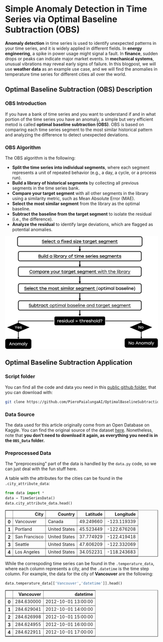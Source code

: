# Simple Anomaly Detection in Time Series via Optimal Baseline Subtraction (OBS)
**Anomaly detection** in time series is used to identify unexpected patterns in your time series, and it is widely applied in different fields. In **energy engineering**, a spike in power usage might signal a fault. In **finance**, sudden drops or peaks can indicate major market events. In **mechanical systems**, unusual vibrations may reveal early signs of failure. In this blogpost, we will use **weather data** as an example use case, and we will find the anomalies in temperature time series for different cities all over the world.  

## Optimal Baseline Subtraction (OBS) Description

### OBS Introduction

If you have a bank of time series and you want to understand if and in what portion of the time series you have an anomaly, a simple but very efficient metod is called **optimal baseline subtraction (OBS)**. OBS is based on comparing each time series segment to the most similar historical pattern and analyzing the difference to detect unexpected deviations. 

### OBS Algorithm

The OBS algorithm is the following:

- **Split the time series into individual segments**, where each segment represents a unit of repeated behavior (e.g., a day, a cycle, or a process run).
- **Build a library of historical segments** by collecting all previous segments in the time series bank.
- **Compare your target segment** with all other segments in the library using a similarity metric, such as Mean Absolute Error (MAE).
- **Select the most similar segment** from the library as the optimal baseline.
- **Subtract the baseline from the target segment** to isolate the residual (i.e., the difference).
- **Analyze the residual** to identify large deviations, which are flagged as potential anomalies.

![Alt text](images/Workflow.png)



## Optimal Baseline Subtraction Application

### Script folder

You can find all the code and data you need in this [public github folder](https://github.com/PieroPaialungaAI/OptimalBaselineSubtraction.git), that you can download with:

```bash
git clone https://github.com/PieroPaialungaAI/OptimalBaselineSubtraction.git
```

### Data Source

The data used for this article originally come from an Open Database on Kaggle. You can find the original source of the dataset [here](https://www.kaggle.com/datasets/selfishgene/historical-hourly-weather-data). Nonetheless, note that **you don't need to download it again, as everything you need is in the ```OBS_Data``` folder.**

### Preprocessed Data

The "preprocessing" part of the data is handled by the ```data.py``` code, so we can just deal with the fun stuff here. 

A table with the attributes for the cities can be found in the ```.city_attribute_data```:





```python
from data import *
data = TimeSeriesData()
data.city_attribute_data.head()
```




<div>
<style scoped>
    .dataframe tbody tr th:only-of-type {
        vertical-align: middle;
    }

    .dataframe tbody tr th {
        vertical-align: top;
    }

    .dataframe thead th {
        text-align: right;
    }
</style>
<table border="1" class="dataframe">
  <thead>
    <tr style="text-align: right;">
      <th></th>
      <th>City</th>
      <th>Country</th>
      <th>Latitude</th>
      <th>Longitude</th>
    </tr>
  </thead>
  <tbody>
    <tr>
      <th>0</th>
      <td>Vancouver</td>
      <td>Canada</td>
      <td>49.249660</td>
      <td>-123.119339</td>
    </tr>
    <tr>
      <th>1</th>
      <td>Portland</td>
      <td>United States</td>
      <td>45.523449</td>
      <td>-122.676208</td>
    </tr>
    <tr>
      <th>2</th>
      <td>San Francisco</td>
      <td>United States</td>
      <td>37.774929</td>
      <td>-122.419418</td>
    </tr>
    <tr>
      <th>3</th>
      <td>Seattle</td>
      <td>United States</td>
      <td>47.606209</td>
      <td>-122.332069</td>
    </tr>
    <tr>
      <th>4</th>
      <td>Los Angeles</td>
      <td>United States</td>
      <td>34.052231</td>
      <td>-118.243683</td>
    </tr>
  </tbody>
</table>
</div>



While the correspoding time series can be found in the  ```.temperature_data```, where each column represents a city, and the ```.datetime``` is the time step column. For example, the data for the city of **Vancouver** are the following:


```python
data.temperature_data[['Vancouver','datetime']].head()
```




<div>
<style scoped>
    .dataframe tbody tr th:only-of-type {
        vertical-align: middle;
    }

    .dataframe tbody tr th {
        vertical-align: top;
    }

    .dataframe thead th {
        text-align: right;
    }
</style>
<table border="1" class="dataframe">
  <thead>
    <tr style="text-align: right;">
      <th></th>
      <th>Vancouver</th>
      <th>datetime</th>
    </tr>
  </thead>
  <tbody>
    <tr>
      <th>0</th>
      <td>284.630000</td>
      <td>2012-10-01 13:00:00</td>
    </tr>
    <tr>
      <th>1</th>
      <td>284.629041</td>
      <td>2012-10-01 14:00:00</td>
    </tr>
    <tr>
      <th>2</th>
      <td>284.626998</td>
      <td>2012-10-01 15:00:00</td>
    </tr>
    <tr>
      <th>3</th>
      <td>284.624955</td>
      <td>2012-10-01 16:00:00</td>
    </tr>
    <tr>
      <th>4</th>
      <td>284.622911</td>
      <td>2012-10-01 17:00:00</td>
    </tr>
  </tbody>
</table>
</div>




```python

```
